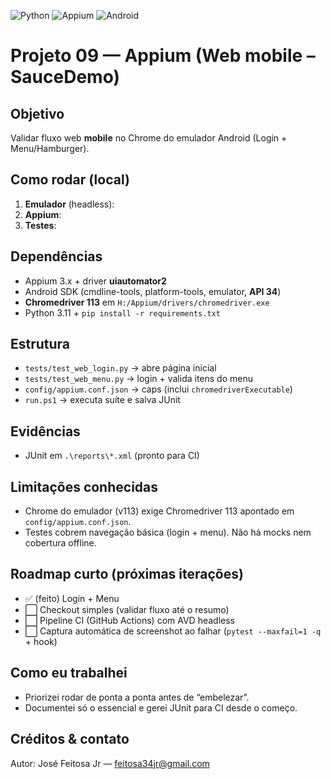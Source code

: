 ![Python](https://img.shields.io/badge/Python-3.11%2B-blue)
![Appium](https://img.shields.io/badge/Appium-3.x-success)
![Android](https://img.shields.io/badge/Android-API_34-brightgreen)
# Projeto 09 — Appium (Web mobile – SauceDemo)

## Objetivo
Validar fluxo web **mobile** no Chrome do emulador Android (Login + Menu/Hamburger).

## Como rodar (local)
1) **Emulador** (headless):
2) **Appium**:
3) **Testes**:

## Dependências
- Appium 3.x + driver **uiautomator2**
- Android SDK (cmdline-tools, platform-tools, emulator, **API 34**)
- **Chromedriver 113** em `H:/Appium/drivers/chromedriver.exe`
- Python 3.11 + `pip install -r requirements.txt`

## Estrutura
- `tests/test_web_login.py`  → abre página inicial
- `tests/test_web_menu.py`   → login + valida itens do menu
- `config/appium.conf.json`  → caps (inclui `chromedriverExecutable`)
- `run.ps1`                  → executa suíte e salva JUnit

## Evidências
- JUnit em `.\reports\*.xml` (pronto para CI)

## Limitações conhecidas
- Chrome do emulador (v113) exige Chromedriver 113 apontado em `config/appium.conf.json`.
- Testes cobrem navegação básica (login + menu). Não há mocks nem cobertura offline.

## Roadmap curto (próximas iterações)
- ✅ (feito) Login + Menu
- ⬜ Checkout simples (validar fluxo até o resumo)
- ⬜ Pipeline CI (GitHub Actions) com AVD headless
- ⬜ Captura automática de screenshot ao falhar (`pytest --maxfail=1 -q` + hook)

## Como eu trabalhei
- Priorizei rodar de ponta a ponta antes de “embelezar”.
- Documentei só o essencial e gerei JUnit para CI desde o começo.

## Créditos & contato
Autor: José Feitosa Jr — feitosa34jr@gmail.com

